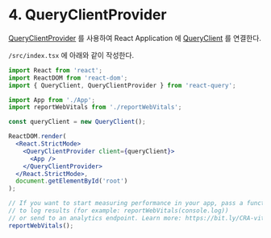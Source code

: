 # 4. QueryClientProvider

[QueryClientProvider](https://react-query.tanstack.com/reference/QueryClientProvider) 를 사용하여 React Application 에 [QueryClient](https://react-query.tanstack.com/reference/QueryClient) 를 연결한다.

`/src/index.tsx` 에 아래와 같이 작성한다.

```jsx
import React from 'react';
import ReactDOM from 'react-dom';
import { QueryClient, QueryClientProvider } from 'react-query';

import App from './App';
import reportWebVitals from './reportWebVitals';

const queryClient = new QueryClient();

ReactDOM.render(
  <React.StrictMode>
    <QueryClientProvider client={queryClient}>
      <App />
    </QueryClientProvider>
  </React.StrictMode>,
  document.getElementById('root')
);

// If you want to start measuring performance in your app, pass a function
// to log results (for example: reportWebVitals(console.log))
// or send to an analytics endpoint. Learn more: https://bit.ly/CRA-vitals
reportWebVitals();
```

